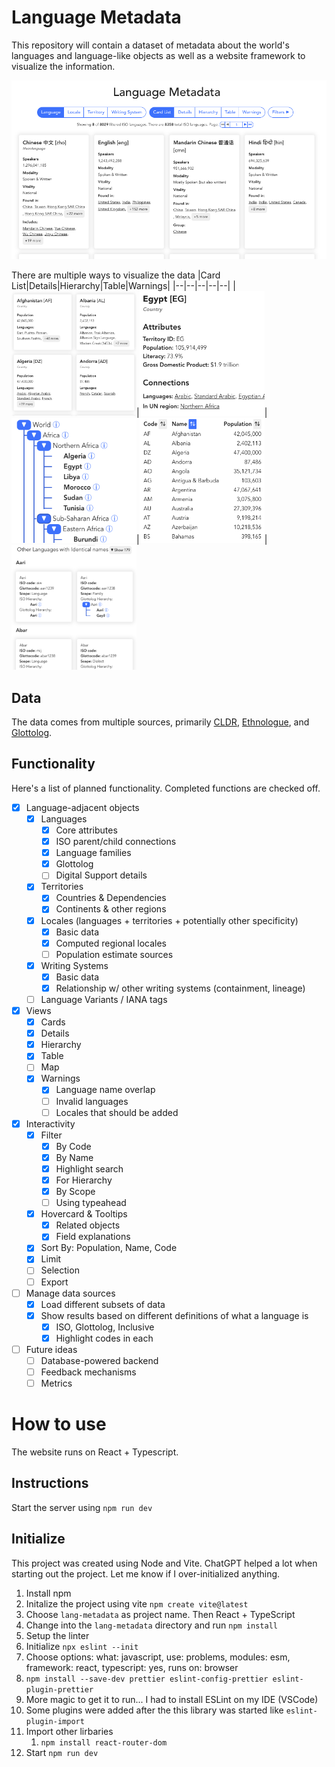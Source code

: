 # Language Metadata

This repository will contain a dataset of metadata about the world's languages and language-like objects as well as a website framework to visualize the information.

![Preview of the website](/public/preview.png)

There are multiple ways to visualize the data
|Card List|Details|Hierarchy|Table|Warnings|
|--|--|--|--|--|
|<img src="public/cardlist.png" alt="Card List" style="max-width: 200px;" />|<img src="public/details.png" alt="Details" style="max-width: 200px;" />|<img src="public/hierarchy.png" alt="Hierarchy" style="max-width: 200px;" />|<img src="public/table.png" alt="Table" style="max-width: 200px;" />|<img src="public/warnings.png" alt="Warnings" style="max-width: 200px;" />

## Data

The data comes from multiple sources, primarily [CLDR](https://github.com/unicode-org/cldr/), [Ethnologue](https://www.ethnologue.com/), and [Glottolog](https://glottolog.org/).

## Functionality

Here's a list of planned functionality. Completed functions are checked off.

- [x] Language-adjacent objects
  - [x] Languages
    - [x] Core attributes
    - [x] ISO parent/child connections
    - [x] Language families
    - [x] Glottolog
    - [ ] Digital Support details
  - [x] Territories
    - [x] Countries & Dependencies
    - [x] Continents & other regions
  - [x] Locales (languages + territories + potentially other specificity)
    - [x] Basic data
    - [x] Computed regional locales
    - [ ] Population estimate sources
  - [x] Writing Systems
    - [x] Basic data
    - [x] Relationship w/ other writing systems (containment, lineage)
  - [ ] Language Variants / IANA tags
- [x] Views
  - [x] Cards
  - [x] Details
  - [x] Hierarchy
  - [x] Table
  - [ ] Map
  - [x] Warnings
    - [x] Language name overlap
    - [ ] Invalid languages
    - [ ] Locales that should be added
- [x] Interactivity
  - [x] Filter
    - [x] By Code
    - [x] By Name
    - [x] Highlight search
    - [x] For Hierarchy
    - [x] By Scope
    - [ ] Using typeahead
  - [x] Hovercard & Tooltips
    - [x] Related objects
    - [x] Field explanations
  - [x] Sort By: Population, Name, Code
  - [x] Limit
  - [ ] Selection
  - [ ] Export
- [ ] Manage data sources
  - [x] Load different subsets of data
  - [x] Show results based on different definitions of what a language is
    - [x] ISO, Glottolog, Inclusive
    - [x] Highlight codes in each
- [ ] Future ideas
  - [ ] Database-powered backend
  - [ ] Feedback mechanisms
  - [ ] Metrics

# How to use

The website runs on React + Typescript.

## Instructions

Start the server using `npm run dev`

## Initialize

This project was created using Node and Vite. ChatGPT helped a lot when starting out the project. Let me know if I over-initialized anything.

1. Install npm
2. Initalize the project using vite `npm create vite@latest`
  1. Choose `lang-metadata` as project name. Then React + TypeScript
3. Change into the `lang-metadata` directory and run `npm install`
4. Setup the linter
  1. Initialize `npx eslint --init`
  2. Choose options: what: javascript, use: problems, modules: esm, framework: react, typescript: yes, runs on: browser
  3. `npm install --save-dev prettier eslint-config-prettier eslint-plugin-prettier`
  4. More magic to get it to run... I had to install ESLint on my IDE (VSCode)
  5. Some plugins were added after the this library was started like `eslint-plugin-import`
5. Import other lirbaries
   1. `npm install react-router-dom`
6. Start `npm run dev`
